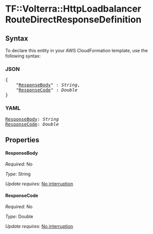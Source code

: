 # TF::Volterra::HttpLoadbalancer RouteDirectResponseDefinition

## Syntax

To declare this entity in your AWS CloudFormation template, use the following syntax:

### JSON

<pre>
{
    "<a href="#responsebody" title="ResponseBody">ResponseBody</a>" : <i>String</i>,
    "<a href="#responsecode" title="ResponseCode">ResponseCode</a>" : <i>Double</i>
}
</pre>

### YAML

<pre>
<a href="#responsebody" title="ResponseBody">ResponseBody</a>: <i>String</i>
<a href="#responsecode" title="ResponseCode">ResponseCode</a>: <i>Double</i>
</pre>

## Properties

#### ResponseBody

_Required_: No

_Type_: String

_Update requires_: [No interruption](https://docs.aws.amazon.com/AWSCloudFormation/latest/UserGuide/using-cfn-updating-stacks-update-behaviors.html#update-no-interrupt)

#### ResponseCode

_Required_: No

_Type_: Double

_Update requires_: [No interruption](https://docs.aws.amazon.com/AWSCloudFormation/latest/UserGuide/using-cfn-updating-stacks-update-behaviors.html#update-no-interrupt)

